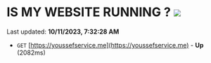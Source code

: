 # IS MY WEBSITE RUNNING ? [![](https://img.shields.io/static/v1?label=Sponsor&message=%E2%9D%A4&logo=GitHub&color=%23fe8e86)](https://github.com/sponsors/<username>)

Last updated: **10/11/2023, 7:32:28 AM**

- `GET` [https://youssefservice.me](https://youssefservice.me) - **Up** (2082ms)
